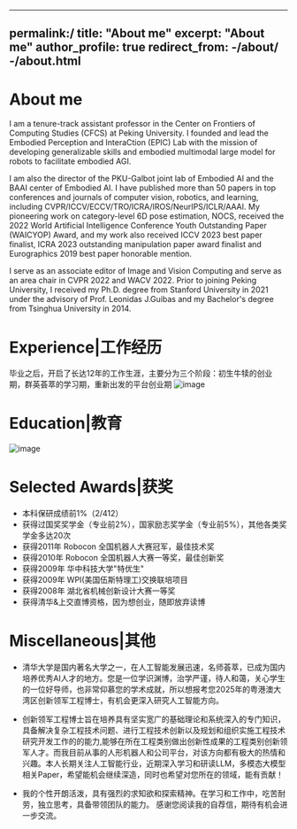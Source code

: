 
---
permalink:/
title: "About me"
excerpt: "About me"
author_profile: true
redirect_from:
  -/about/
  -/about.html
---

About me
======
I am a tenure-track assistant professor in the Center on Frontiers of Computing Studies (CFCS) at Peking University. I founded and lead the Embodied Perception and InteraCtion (EPIC) Lab with the mission of developing generalizable skills and embodied multimodal large model for robots to facilitate embodied AGI.

I am also the director of the PKU-Galbot joint lab of Embodied AI and the BAAI center of Embodied AI. I have published more than 50 papers in top conferences and journals of computer vision, robotics, and learning, including CVPR/ICCV/ECCV/TRO/ICRA/IROS/NeurIPS/ICLR/AAAI. My pioneering work on category-level 6D pose estimation, NOCS, received the 2022 World Artificial Intelligence Conference Youth Outstanding Paper (WAICYOP) Award, and my work also received ICCV 2023 best paper finalist, ICRA 2023 outstanding manipulation paper award finalist and Eurographics 2019 best paper honorable mention.

I serve as an associate editor of Image and Vision Computing and serve as an area chair in CVPR 2022 and WACV 2022. Prior to joining Peking University, I received my Ph.D. degree from Stanford University in 2021 under the advisory of Prof. Leonidas J.Guibas and my Bachelor's degree from Tsinghua University in 2014.

Experience|工作经历
======
毕业之后，开启了长达12年的工作生涯，主要分为三个阶段：初生牛犊的创业期，群英荟萃的学习期，重新出发的平台创业期
![image](https://github.com/user-attachments/assets/f5fc28ae-d0ca-4301-9778-ede0d690a903)


Education|教育
======
![image](https://github.com/user-attachments/assets/ae4b614b-6a05-4747-87a4-9e335e2e5038)


Selected Awards|获奖
======
- 本科保研成绩前1%（2/412）
- 获得过国奖奖学金（专业前2%），国家励志奖学金（专业前5%），其他各类奖学金多达20次
- 获得2011年 Robocon 全国机器人大赛冠军，最佳技术奖
- 获得2010年 Robocon 全国机器人大赛一等奖，最佳创新奖
- 获得2009年 华中科技大学"特优生"
- 获得2009年 WPI(美国伍斯特理工)交换联培项目
- 获得2008年 湖北省机械创新设计大赛一等奖
- 获得清华&上交直博资格，因为想创业，随即放弃读博

Miscellaneous|其他
======
- 清华大学是国内著名大学之一，在人工智能发展迅速，名师荟萃，已成为国内培养优秀AI人才的地方。您是一位学识渊博，治学严谨，待人和蔼，关心学生的一位好导师，也非常仰慕您的学术成就，所以想报考您2025年的粤港澳大湾区创新领军工程博士，有机会更深入研究人工智能方向。

- 创新领军工程博士旨在培养具有坚实宽广的基础理论和系统深入的专门知识，具备解决复杂工程技术问题、进行工程技术创新以及规划和组织实施工程技术研究开发工作的的能力,能够在所在工程类别做出创新性成果的工程类别创新领军人才。而我目前从事的人形机器人和公司平台，对该方向都有极大的热情和兴趣。本人长期关注人工智能行业，近期深入学习和研读LLM，多模态大模型相关Paper，希望能机会继续深造，同时也希望对您所在的领域，能有贡献！

- 我的个性开朗活泼，具有强烈的求知欲和探索精神。在学习和工作中，吃苦耐劳，独立思考，具备带领团队的能力。
感谢您阅读我的自荐信，期待有机会进一步交流。

